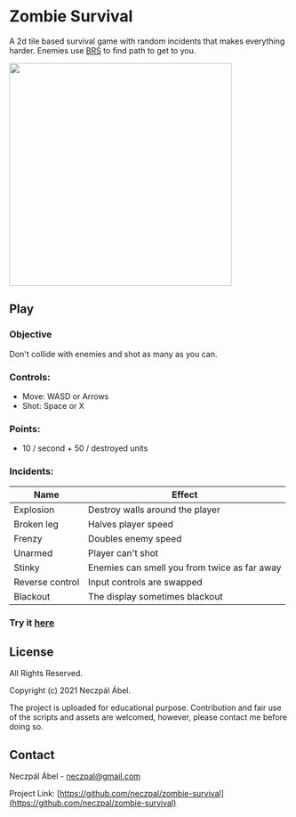 
# Zombie Survival

A 2d tile based survival game with random incidents
that makes everything harder. Enemies use 
[BRS](https://en.wikipedia.org/wiki/Breadth-first_search)
to find path to get to you.

<p float="left">
    <img src="https://github.com/neczpal/zombie-survival/raw/master/res/screenshot.png" width="400" />
</p>

## Play 

### Objective
  Don't collide with enemies and shot
   as many as you can.
   
 
### Controls:
  * Move: WASD or Arrows
  * Shot: Space or X

### Points:
  * 10 / second + 50 / destroyed units

### Incidents:
Name            | Effect
-------------   | -------------
Explosion       | Destroy walls around the player
Broken leg      | Halves player speed
Frenzy          | Doubles enemy speed
Unarmed         | Player can't shot
Stinky          | Enemies can smell you from twice as far away
Reverse control | Input controls are swapped
Blackout        | The display sometimes blackout
     
### Try it [here](https://neczpal.github.io/zombie-survival/)

## License

All Rights Reserved.

Copyright (c) 2021 Neczpál Ábel.

The project is uploaded for educational purpose.
Contribution and fair use of the scripts and assets are welcomed,
however, please contact me before doing so.


## Contact

Neczpál Ábel - [neczpal@gmail.com](mailto:neczpal@gmail.com)

Project Link: [https://github.com/neczpal/zombie-survival](https://github.com/neczpal/zombie-survival)